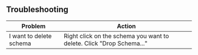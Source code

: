 ## Troubleshooting

| Problem         | Action |
|--------------|------------|
| I want to delete schema |  Right click on the schema you want to delete. Click "Drop Schema..."  |